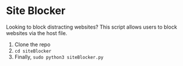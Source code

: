 # Site Blocker
Looking to block distracting websites? This script allows users to block websites via the host file.

1. Clone the repo
2. `cd siteBlocker`
3. Finally, `sudo python3 siteBlocker.py`
